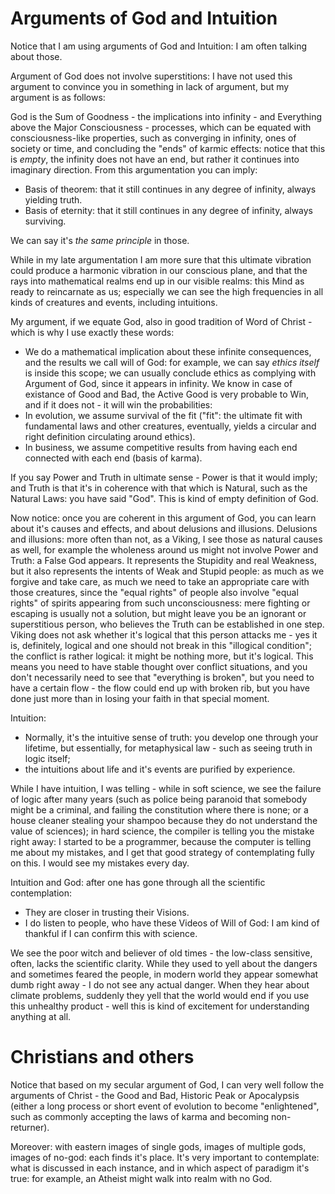 # Arguments of God and Intuition

Notice that I am using arguments of God and Intuition: I am often talking about those.

Argument of God does not involve superstitions: I have not used this argument to convince you in something in lack of argument, but my argument is as follows:

God is the Sum of Goodness - the implications into infinity - and Everything above the Major Consciousness - processes, which can be equated with consciousness-like properties, such as converging in infinity, ones of society or time, and concluding the "ends" of karmic effects: notice that this is *empty*, the infinity does not have an end, but rather it continues into imaginary direction. From this argumentation you can imply:
- Basis of theorem: that it still continues in any degree of infinity, always yielding truth.
- Basis of eternity: that it still continues in any degree of infinity, always surviving.

We can say it's *the same principle* in those.

While in my late argumentation I am more sure that this ultimate vibration could produce a harmonic vibration in our conscious plane, and that the rays into mathematical realms end up in our visible realms: this Mind as ready to reincarnate as us; especially we can see the high frequencies in all kinds of creatures and events, including intuitions.

My argument, if we equate God, also in good tradition of Word of Christ - which is why I use exactly these words:
- We do a mathematical implication about these infinite consequences, and the results we call will of God: for example, we can say *ethics itself* is inside this scope; we can usually conclude ethics as complying with Argument of God, since it appears in infinity. We know in case of existance of Good and Bad, the Active Good is very probable to Win, and if it does not - it will win the probabilities:
 - In evolution, we assume survival of the fit ("fit": the ultimate fit with fundamental laws and other creatures, eventually, yields a circular and right definition circulating around ethics).
 - In business, we assume competitive results from having each end connected with each end (basis of karma).

If you say Power and Truth in ultimate sense - Power is that it would imply; and Truth is that it's in coherence with that which is Natural, such as the Natural Laws: you have said "God". This is kind of empty definition of God.

Now notice: once you are coherent in this argument of God, you can learn about it's causes and effects, and about delusions and illusions. Delusions and illusions: more often than not, as a Viking, I see those as natural causes as well, for example the wholeness around us might not involve Power and Truth: a False God appears. It represents the Stupidity and real Weakness, but it also represents the intents of Weak and Stupid people: as much as we forgive and take care, as much we need to take an appropriate care with those creatures, since the "equal rights" of people also involve "equal rights" of spirits appearing from such unconsciousness: mere fighting or escaping is usually not a solution, but might leave you be an ignorant or superstitious person, who believes the Truth can be established in one step. Viking does not ask whether it's logical that this person attacks me - yes it is, definitely, logical and one should not break in this "illogical condition"; the conflict is rather logical: it might be nothing more, but it's logical. This means you need to have stable thought over conflict situations, and you don't necessarily need to see that "everything is broken", but you need to have a certain flow - the flow could end up with broken rib, but you have done just more than in losing your faith in that special moment.

Intuition:
- Normally, it's the intuitive sense of truth: you develop one through your lifetime, but essentially, for metaphysical law - such as seeing truth in logic itself;
 - the intuitions about life and it's events are purified by experience.

While I have intuition, I was telling - while in soft science, we see the failure of logic after many years (such as police being paranoid that somebody might be a criminal, and failing the constitution where there is none; or a house cleaner stealing your shampoo because they do not understand the value of sciences); in hard science, the compiler is telling you the mistake right away: I started to be a programmer, because the computer is telling me about my mistakes, and I get that good strategy of contemplating fully on this. I would see my mistakes every day.

Intuition and God: after one has gone through all the scientific contemplation:
- They are closer in trusting their Visions.
- I do listen to people, who have these Videos of Will of God: I am kind of thankful if I can confirm this with science.

We see the poor witch and believer of old times - the low-class sensitive, often, lacks the scientific clarity. While they used to yell about the dangers and sometimes feared the people, in modern world they appear somewhat dumb right away - I do not see any actual danger. When they hear about climate problems, suddenly they yell that the world would end if you use this unhealthy product - well this is kind of excitement for understanding anything at all.

# Christians and others

Notice that based on my secular argument of God, I can very well follow the arguments of Christ - the Good and Bad, Historic Peak or Apocalypsis (either a long process or short event of evolution to become "enlightened", such as commonly accepting the laws of karma and becoming non-returner).

Moreover: with eastern images of single gods, images of multiple gods, images of no-god: each finds it's place. It's very important to contemplate: what is discussed in each instance, and in which aspect of paradigm it's true: for example, an Atheist might walk into realm with no God.